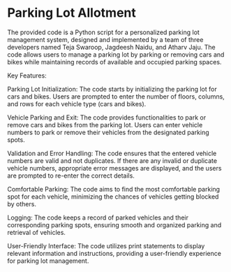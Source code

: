# Parking Lot Allotment

The provided code is a Python script for a personalized parking lot management system, designed and implemented by a team of three developers named Teja Swaroop, Jagdeesh Naidu, and Atharv Jaju. The code allows users to manage a parking lot by parking or removing cars and bikes while maintaining records of available and occupied parking spaces.

Key Features:

Parking Lot Initialization: The code starts by initializing the parking lot for cars and bikes. Users are prompted to enter the number of floors, columns, and rows for each vehicle type (cars and bikes).

Vehicle Parking and Exit: The code provides functionalities to park or remove cars and bikes from the parking lot. Users can enter vehicle numbers to park or remove their vehicles from the designated parking spots.

Validation and Error Handling: The code ensures that the entered vehicle numbers are valid and not duplicates. If there are any invalid or duplicate vehicle numbers, appropriate error messages are displayed, and the users are prompted to re-enter the correct details.

Comfortable Parking: The code aims to find the most comfortable parking spot for each vehicle, minimizing the chances of vehicles getting blocked by others.

Logging: The code keeps a record of parked vehicles and their corresponding parking spots, ensuring smooth and organized parking and retrieval of vehicles.

User-Friendly Interface: The code utilizes print statements to display relevant information and instructions, providing a user-friendly experience for parking lot management.

